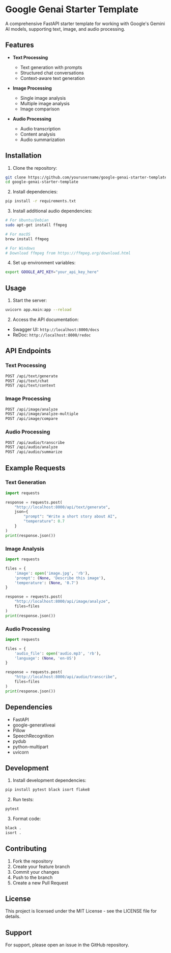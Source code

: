 
# Google Genai Starter Template

A comprehensive FastAPI starter template for working with Google's Gemini AI models, supporting text, image, and audio processing.

## Features

- **Text Processing**
  - Text generation with prompts
  - Structured chat conversations
  - Context-aware text generation

- **Image Processing**
  - Single image analysis
  - Multiple image analysis
  - Image comparison

- **Audio Processing**
  - Audio transcription
  - Content analysis
  - Audio summarization

## Installation

1. Clone the repository:
```bash
git clone https://github.com/yourusername/google-genai-starter-template.git
cd google-genai-starter-template
```

2. Install dependencies:
```bash
pip install -r requirements.txt
```

3. Install additional audio dependencies:
```bash
# For Ubuntu/Debian
sudo apt-get install ffmpeg

# For macOS
brew install ffmpeg

# For Windows
# Download ffmpeg from https://ffmpeg.org/download.html
```

4. Set up environment variables:
```bash
export GOOGLE_API_KEY="your_api_key_here"
```

## Usage

1. Start the server:
```bash
uvicorn app.main:app --reload
```

2. Access the API documentation:
- Swagger UI: `http://localhost:8000/docs`
- ReDoc: `http://localhost:8000/redoc`

## API Endpoints

### Text Processing
```bash
POST /api/text/generate
POST /api/text/chat
POST /api/text/context
```

### Image Processing
```bash
POST /api/image/analyze
POST /api/image/analyze-multiple
POST /api/image/compare
```

### Audio Processing
```bash
POST /api/audio/transcribe
POST /api/audio/analyze
POST /api/audio/summarize
```

## Example Requests

### Text Generation
```python
import requests

response = requests.post(
    "http://localhost:8000/api/text/generate",
    json={
        "prompt": "Write a short story about AI",
        "temperature": 0.7
    }
)
print(response.json())
```

### Image Analysis
```python
import requests

files = {
    'image': open('image.jpg', 'rb'),
    'prompt': (None, 'Describe this image'),
    'temperature': (None, '0.7')
}

response = requests.post(
    "http://localhost:8000/api/image/analyze",
    files=files
)
print(response.json())
```

### Audio Processing
```python
import requests

files = {
    'audio_file': open('audio.mp3', 'rb'),
    'language': (None, 'en-US')
}

response = requests.post(
    "http://localhost:8000/api/audio/transcribe",
    files=files
)
print(response.json())
```

## Dependencies

- FastAPI
- google-generativeai
- Pillow
- SpeechRecognition
- pydub
- python-multipart
- uvicorn

## Development

1. Install development dependencies:
```bash
pip install pytest black isort flake8
```

2. Run tests:
```bash
pytest
```

3. Format code:
```bash
black .
isort .
```

## Contributing

1. Fork the repository
2. Create your feature branch
3. Commit your changes
4. Push to the branch
5. Create a new Pull Request

## License

This project is licensed under the MIT License - see the LICENSE file for details.

## Support

For support, please open an issue in the GitHub repository.
```
